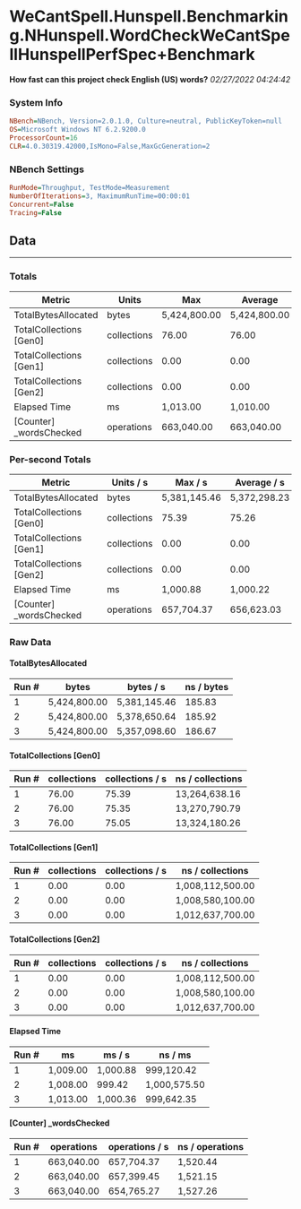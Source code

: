 ﻿# WeCantSpell.Hunspell.Benchmarking.NHunspell.WordCheckWeCantSpellHunspellPerfSpec+Benchmark
__How fast can this project check English (US) words?__
_02/27/2022 04:24:42_
### System Info
```ini
NBench=NBench, Version=2.0.1.0, Culture=neutral, PublicKeyToken=null
OS=Microsoft Windows NT 6.2.9200.0
ProcessorCount=16
CLR=4.0.30319.42000,IsMono=False,MaxGcGeneration=2
```

### NBench Settings
```ini
RunMode=Throughput, TestMode=Measurement
NumberOfIterations=3, MaximumRunTime=00:00:01
Concurrent=False
Tracing=False
```

## Data
-------------------

### Totals
|          Metric |           Units |             Max |         Average |             Min |          StdDev |
|---------------- |---------------- |---------------- |---------------- |---------------- |---------------- |
|TotalBytesAllocated |           bytes |    5,424,800.00 |    5,424,800.00 |    5,424,800.00 |            0.00 |
|TotalCollections [Gen0] |     collections |           76.00 |           76.00 |           76.00 |            0.00 |
|TotalCollections [Gen1] |     collections |            0.00 |            0.00 |            0.00 |            0.00 |
|TotalCollections [Gen2] |     collections |            0.00 |            0.00 |            0.00 |            0.00 |
|    Elapsed Time |              ms |        1,013.00 |        1,010.00 |        1,008.00 |            2.65 |
|[Counter] _wordsChecked |      operations |      663,040.00 |      663,040.00 |      663,040.00 |            0.00 |

### Per-second Totals
|          Metric |       Units / s |         Max / s |     Average / s |         Min / s |      StdDev / s |
|---------------- |---------------- |---------------- |---------------- |---------------- |---------------- |
|TotalBytesAllocated |           bytes |    5,381,145.46 |    5,372,298.23 |    5,357,098.60 |       13,222.24 |
|TotalCollections [Gen0] |     collections |           75.39 |           75.26 |           75.05 |            0.19 |
|TotalCollections [Gen1] |     collections |            0.00 |            0.00 |            0.00 |            0.00 |
|TotalCollections [Gen2] |     collections |            0.00 |            0.00 |            0.00 |            0.00 |
|    Elapsed Time |              ms |        1,000.88 |        1,000.22 |          999.42 |            0.74 |
|[Counter] _wordsChecked |      operations |      657,704.37 |      656,623.03 |      654,765.27 |        1,616.07 |

### Raw Data
#### TotalBytesAllocated
|           Run # |           bytes |       bytes / s |      ns / bytes |
|---------------- |---------------- |---------------- |---------------- |
|               1 |    5,424,800.00 |    5,381,145.46 |          185.83 |
|               2 |    5,424,800.00 |    5,378,650.64 |          185.92 |
|               3 |    5,424,800.00 |    5,357,098.60 |          186.67 |

#### TotalCollections [Gen0]
|           Run # |     collections | collections / s |ns / collections |
|---------------- |---------------- |---------------- |---------------- |
|               1 |           76.00 |           75.39 |   13,264,638.16 |
|               2 |           76.00 |           75.35 |   13,270,790.79 |
|               3 |           76.00 |           75.05 |   13,324,180.26 |

#### TotalCollections [Gen1]
|           Run # |     collections | collections / s |ns / collections |
|---------------- |---------------- |---------------- |---------------- |
|               1 |            0.00 |            0.00 |1,008,112,500.00 |
|               2 |            0.00 |            0.00 |1,008,580,100.00 |
|               3 |            0.00 |            0.00 |1,012,637,700.00 |

#### TotalCollections [Gen2]
|           Run # |     collections | collections / s |ns / collections |
|---------------- |---------------- |---------------- |---------------- |
|               1 |            0.00 |            0.00 |1,008,112,500.00 |
|               2 |            0.00 |            0.00 |1,008,580,100.00 |
|               3 |            0.00 |            0.00 |1,012,637,700.00 |

#### Elapsed Time
|           Run # |              ms |          ms / s |         ns / ms |
|---------------- |---------------- |---------------- |---------------- |
|               1 |        1,009.00 |        1,000.88 |      999,120.42 |
|               2 |        1,008.00 |          999.42 |    1,000,575.50 |
|               3 |        1,013.00 |        1,000.36 |      999,642.35 |

#### [Counter] _wordsChecked
|           Run # |      operations |  operations / s | ns / operations |
|---------------- |---------------- |---------------- |---------------- |
|               1 |      663,040.00 |      657,704.37 |        1,520.44 |
|               2 |      663,040.00 |      657,399.45 |        1,521.15 |
|               3 |      663,040.00 |      654,765.27 |        1,527.26 |


